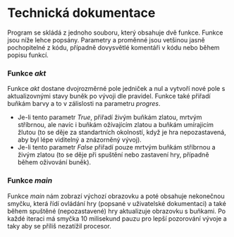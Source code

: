 # Technická dokumentace
Program se skládá z jednoho souboru, který obsahuje dvě funkce. Funkce jsou níže lehce popsány. Parametry a proměnné jsou vetšinou jasně pochopitelné z kódu, případně dovysvětlé komentáři v kódu nebo během popisu funkcí.
### Funkce *akt*
Funkce *akt* dostane dvojrozměrné pole jedniček a nul a vytvoří nové pole s aktualizovnými stavy buněk po vývoji dle pravidel. Funkce také přiřadí buňkám barvy a to v zálislosti na parametru *progres*. 
- Je-li tento parametr *True*, přiřadí živým buňkám zlatou, mrtvým stříbrnou, ale navíc i buňkám ožívajícím zlatou a buňkám umírajicím žlutou (to se děje za standartních okolností, když je hra nepozastavená, aby byl lépe viditelný a znázorněný vývoj).
- Je-li tento parametr *False* přiřadí pouze mrtvým buňkám stříbrnou a živým zlatou (to se děje při spuštění nebo zastavení hry, případně během oživování buněk).
### Funkce *main*
Funkce *main* nám zobrazí výchozí obrazovku a poté obsahuje nekonečnou smyčku, která řídí ovládání hry (popsané v uživatelské dokumentaci) a také během spuštěné (nepozastavené) hry aktualizuje obrazovku s buňkami. Po každé iteraci má smyčka 10 milisekund pauzu pro lepší pozorování vývoje a taky aby se příliš nezatížil procesor.
